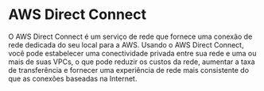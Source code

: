 # AWS Direct Connect

O AWS Direct Connect é um serviço de rede que fornece uma conexão de rede dedicada do seu local para a AWS. Usando o AWS Direct Connect, você pode estabelecer uma conectividade privada entre sua rede e uma ou mais de suas VPCs, o que pode reduzir os custos da rede, aumentar a taxa de transferência e fornecer uma experiência de rede mais consistente do que as conexões baseadas na Internet.